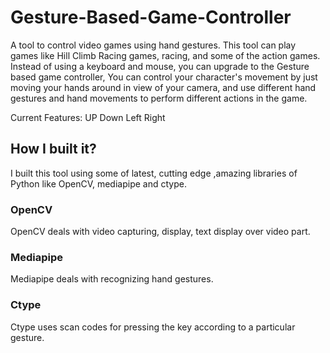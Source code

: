 # Gesture-Based-Game-Controller
A tool to control video games using hand gestures.
This tool can play games like Hill Climb Racing games, racing, and some of the action games. Instead of using a keyboard and mouse, you can upgrade to the Gesture based game controller, You can control your character's movement by just moving your hands around in view of your camera, and use different hand gestures and hand movements to perform different actions in the game.

Current Features:
UP
Down
Left
Right

## How I built it?
I built this tool using some of latest, cutting edge ,amazing libraries of Python like OpenCV, mediapipe and ctype.
### OpenCV
OpenCV deals with video capturing, display, text display over video part.
### Mediapipe
Mediapipe deals with recognizing hand gestures.
### Ctype 
Ctype uses scan codes for pressing the key according to a particular gesture.
